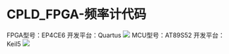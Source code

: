 # CPLD_FPGA-频率计代码
FPGA型号：EP4CE6  开发平台：Quartus
![](http://ovi0g999d.bkt.clouddn.com/201807191341_295.jpg)
MCU型号：AT89S52  开发平台：Keil5
![](http://ovi0g999d.bkt.clouddn.com/201807191341_887.jpg)